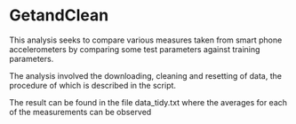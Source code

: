 # GetandClean

This analysis seeks to compare various measures taken from smart phone accelerometers by comparing some test parameters against training parameters.

The analysis involved the downloading, cleaning and resetting of data, the procedure of which is described in the script. 

The result can be found in the file data_tidy.txt where the averages for each of the measurements can be observed